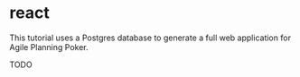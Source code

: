 # react

This tutorial uses a Postgres database to generate a full web application for Agile Planning Poker.

TODO
